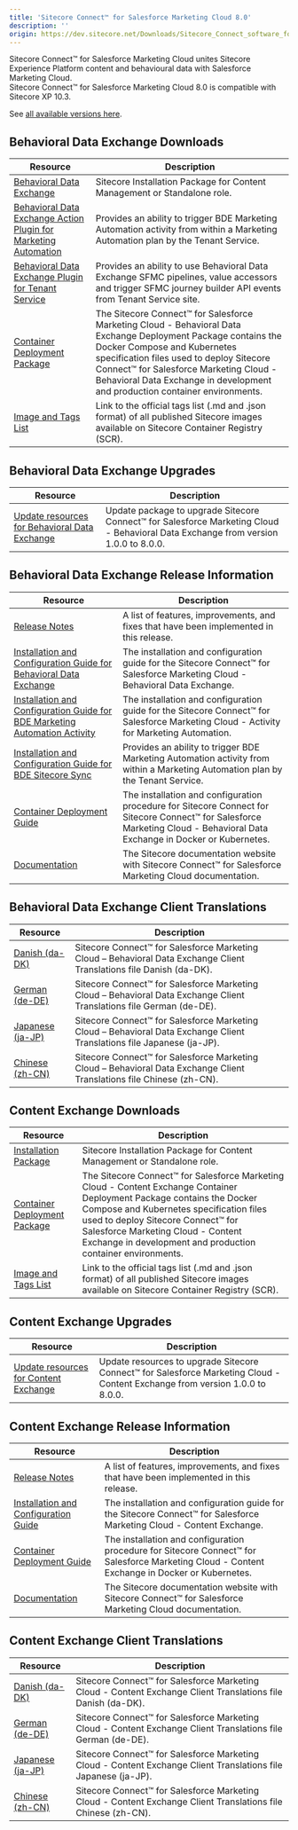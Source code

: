 ```yaml
---
title: 'Sitecore Connect™ for Salesforce Marketing Cloud 8.0'
description: ''
origin: https://dev.sitecore.net/Downloads/Sitecore_Connect_software_for_Salesforce_Marketing_Cloud/1x/Sitecore_Connect_software_for_Salesforce_Marketing_Cloud_80
---
```


Sitecore Connect™ for Salesforce Marketing Cloud unites Sitecore Experience Platform content and behavioural data with Salesforce Marketing Cloud.\
Sitecore Connect™ for Salesforce Marketing Cloud 8.0 is compatible with Sitecore XP 10.3.

See [all available versions here](/downloads/Sitecore_Connect_software_for_Salesforce_Marketing_Cloud).

## Behavioral Data Exchange Downloads

| Resource                                                                                                                                                                                                                                                                                                                                                                                                                          | Description                                                                                                                                                                                                                                                                                                          |
| --------------------------------------------------------------------------------------------------------------------------------------------------------------------------------------------------------------------------------------------------------------------------------------------------------------------------------------------------------------------------------------------------------------------------------- | -------------------------------------------------------------------------------------------------------------------------------------------------------------------------------------------------------------------------------------------------------------------------------------------------------------------- |
| [Behavioral Data Exchange](https://scdp.blob.core.windows.net/downloads/Sitecore%20Connect%20software%20for%20Salesforce%20Marketing%20Cloud/1x/Sitecore%20Connect%20software%20for%20Salesforce%20Marketing%20Cloud%2080/Secure/Sitecore%20Connect%20for%20Salesforce%20Marketing%20Cloud%20-%20Behavioral%20Data%20Exchange%208.0.437%20rev.%2000437.zip)                                                                       | Sitecore Installation Package for Content Management or Standalone role.                                                                                                                                                                                                                                             |
| [Behavioral Data Exchange Action Plugin for Marketing Automation](https://scdp.blob.core.windows.net/downloads/Sitecore%20Connect%20software%20for%20Salesforce%20Marketing%20Cloud/1x/Sitecore%20Connect%20software%20for%20Salesforce%20Marketing%20Cloud%2080/Secure/Sitecore%20Connect%20for%20Salesforce%20Marketing%20Cloud%20-%20Behavioral%20Data%20Exchange%20Marketing%20Automation%208.0.437%20rev.%2000437.scwdp.zip) | Provides an ability to trigger BDE Marketing Automation activity from within a Marketing Automation plan by the Tenant Service.                                                                                                                                                                                      |
| [Behavioral Data Exchange Plugin for Tenant Service](https://scdp.blob.core.windows.net/downloads/Sitecore%20Connect%20software%20for%20Salesforce%20Marketing%20Cloud/1x/Sitecore%20Connect%20software%20for%20Salesforce%20Marketing%20Cloud%2080/Secure/Sitecore%20Connect%20for%20Salesforce%20Marketing%20Cloud%20-%20BDE%20Plugin%20for%20Tenant%20Service%208.0.437%20rev.%2000437.scwdp.zip)                              | Provides an ability to use Behavioral Data Exchange SFMC pipelines, value accessors and trigger SFMC journey builder API events from Tenant Service site.                                                                                                                                                            |
| [Container Deployment Package](https://github.com/Sitecore/container-deployment/releases/tag/sfmcbde%2F8.0.437.00437.189)                                                                                                                                                                                                                                                                                                         | The Sitecore Connect™ for Salesforce Marketing Cloud - Behavioral Data Exchange Deployment Package contains the Docker Compose and Kubernetes specification files used to deploy Sitecore Connect™ for Salesforce Marketing Cloud - Behavioral Data Exchange in development and production container environments. |
| [Image and Tags List](https://github.com/Sitecore/docker-images/tree/master/tags)                                                                                                                                                                                                                                                                                                                                                 | Link to the official tags list (.md and .json format) of all published Sitecore images available on Sitecore Container Registry (SCR).                                                                                                                                                                               |

## Behavioral Data Exchange Upgrades

| Resource                                                                                                                 | Description                                                                                                                         |
| ------------------------------------------------------------------------------------------------------------------------ | ----------------------------------------------------------------------------------------------------------------------------------- |
| [Update resources for Behavioral Data Exchange](/downloads/Resource_files_for_Modules/1x/Resource_files_for_Modules_100) | Update package to upgrade Sitecore Connect™ for Salesforce Marketing Cloud - Behavioral Data Exchange from version 1.0.0 to 8.0.0. |

## Behavioral Data Exchange Release Information

| Resource                                                                                                                                                                                                                                                                                   | Description                                                                                                                                                                 |
| ------------------------------------------------------------------------------------------------------------------------------------------------------------------------------------------------------------------------------------------------------------------------------------------ | --------------------------------------------------------------------------------------------------------------------------------------------------------------------------- |
| [Release Notes](/downloads/Sitecore_Connect_software_for_Salesforce_Marketing_Cloud/1x/Sitecore_Connect_software_for_Salesforce_Marketing_Cloud_80/Release_Notes__BDE)                                                                                                                     | A list of features, improvements, and fixes that have been implemented in this release.                                                                                     |
| [Installation and Configuration Guide for Behavioral Data Exchange](https://doc.sitecore.com/xp/en/developers/salesforce-marketing-cloud/80/sitecore-connect-for-salesforce-marketing-cloud/installing-sfmc-behavioral-data-exchange.html)                                                 | The installation and configuration guide for the Sitecore Connect™ for Salesforce Marketing Cloud - Behavioral Data Exchange.                                              |
| [Installation and Configuration Guide for BDE Marketing Automation Activity](https://doc.sitecore.com/xp/en/developers/salesforce-marketing-cloud/80/sitecore-connect-for-salesforce-marketing-cloud/install-sfmc-behavioral-data-exchange-activity-for-marketing-automation-on-prem.html) | The installation and configuration guide for the Sitecore Connect™ for Salesforce Marketing Cloud - Activity for Marketing Automation.                                     |
| [Installation and Configuration Guide for BDE Sitecore Sync](https://doc.sitecore.com/xp/en/developers/salesforce-marketing-cloud/80/sitecore-connect-for-salesforce-marketing-cloud/walkthrough--installing-sfmc-behavioral-data-exchange-sitecore-sync-on-prem.html)                     | Provides an ability to trigger BDE Marketing Automation activity from within a Marketing Automation plan by the Tenant Service.                                             |
| [Container Deployment Guide](https://doc.sitecore.com/xp/en/developers/salesforce-marketing-cloud/80/sitecore-connect-for-salesforce-marketing-cloud/installing-sfmc-behavioral-data-exchange-on-containers.html)                                                                          | The installation and configuration procedure for Sitecore Connect for Sitecore Connect™ for Salesforce Marketing Cloud - Behavioral Data Exchange in Docker or Kubernetes. |
| [Documentation](https://doc.sitecore.com/developers/salesforce-marketing-cloud/80/sitecore-connect-for-salesforce-marketing-cloud/en/sitecore-connect-for-salesforce-marketing-cloud.html)                                                                                                 | The Sitecore documentation website with Sitecore Connect™ for Salesforce Marketing Cloud documentation.                                                                    |

## Behavioral Data Exchange Client Translations

| Resource                                                                                                                                                                                                                                                                                                                                                        | Description                                                                                                             |
| --------------------------------------------------------------------------------------------------------------------------------------------------------------------------------------------------------------------------------------------------------------------------------------------------------------------------------------------------------------- | ----------------------------------------------------------------------------------------------------------------------- |
| [Danish (da-DK)](<https://scdp.blob.core.windows.net/downloads/Sitecore%20Connect%20software%20for%20Salesforce%20Marketing%20Cloud/1x/Sitecore%20Connect%20software%20for%20Salesforce%20Marketing%20Cloud%2080/Secure/Sitecore%20Connect%20for%20Salesforce%20Marketing%20Cloud%20-%20Behavioral%20Data%20Exchange%208.0.437%20rev.%2000437%20(da-DK).zip>)   | Sitecore Connect™ for Salesforce Marketing Cloud – Behavioral Data Exchange Client Translations file Danish (da-DK).   |
| [German (de-DE)](<https://scdp.blob.core.windows.net/downloads/Sitecore%20Connect%20software%20for%20Salesforce%20Marketing%20Cloud/1x/Sitecore%20Connect%20software%20for%20Salesforce%20Marketing%20Cloud%2080/Secure/Sitecore%20Connect%20for%20Salesforce%20Marketing%20Cloud%20-%20Behavioral%20Data%20Exchange%208.0.437%20rev.%2000437%20(de-DE).zip>)   | Sitecore Connect™ for Salesforce Marketing Cloud – Behavioral Data Exchange Client Translations file German (de-DE).   |
| [Japanese (ja-JP)](<https://scdp.blob.core.windows.net/downloads/Sitecore%20Connect%20software%20for%20Salesforce%20Marketing%20Cloud/1x/Sitecore%20Connect%20software%20for%20Salesforce%20Marketing%20Cloud%2080/Secure/Sitecore%20Connect%20for%20Salesforce%20Marketing%20Cloud%20-%20Behavioral%20Data%20Exchange%208.0.437%20rev.%2000437%20(ja-JP).zip>) | Sitecore Connect™ for Salesforce Marketing Cloud – Behavioral Data Exchange Client Translations file Japanese (ja-JP). |
| [Chinese (zh-CN)](<https://scdp.blob.core.windows.net/downloads/Sitecore%20Connect%20software%20for%20Salesforce%20Marketing%20Cloud/1x/Sitecore%20Connect%20software%20for%20Salesforce%20Marketing%20Cloud%2080/Secure/Sitecore%20Connect%20for%20Salesforce%20Marketing%20Cloud%20-%20Behavioral%20Data%20Exchange%208.0.437%20rev.%2000437%20(zh-CN).zip>)  | Sitecore Connect™ for Salesforce Marketing Cloud – Behavioral Data Exchange Client Translations file Chinese (zh-CN).  |

## Content Exchange Downloads

| Resource                                                                                                                                                                                                                                                                                                                                      | Description                                                                                                                                                                                                                                                                                                    |
| --------------------------------------------------------------------------------------------------------------------------------------------------------------------------------------------------------------------------------------------------------------------------------------------------------------------------------------------- | -------------------------------------------------------------------------------------------------------------------------------------------------------------------------------------------------------------------------------------------------------------------------------------------------------------- |
| [Installation Package](https://scdp.blob.core.windows.net/downloads/Sitecore%20Connect%20software%20for%20Salesforce%20Marketing%20Cloud/1x/Sitecore%20Connect%20software%20for%20Salesforce%20Marketing%20Cloud%2080/Secure/Sitecore%20Connect%20for%20Salesforce%20Marketing%20Cloud%20-%20Content%20Exchange%208.0.220%20rev.%2000220.zip) | Sitecore Installation Package for Content Management or Standalone role.                                                                                                                                                                                                                                       |
| [Container Deployment Package](https://github.com/Sitecore/container-deployment/releases/tag/sfmcce%2F8.0.220.00220.298)                                                                                                                                                                                                                      | The Sitecore Connect™ for Salesforce Marketing Cloud - Content Exchange Container Deployment Package contains the Docker Compose and Kubernetes specification files used to deploy Sitecore Connect™ for Salesforce Marketing Cloud - Content Exchange in development and production container environments. |
| [Image and Tags List](https://github.com/Sitecore/docker-images/tree/master/tags)                                                                                                                                                                                                                                                             | Link to the official tags list (.md and .json format) of all published Sitecore images available on Sitecore Container Registry (SCR).                                                                                                                                                                         |

## Content Exchange Upgrades

| Resource                                                                                                         | Description                                                                                                                   |
| ---------------------------------------------------------------------------------------------------------------- | ----------------------------------------------------------------------------------------------------------------------------- |
| [Update resources for Content Exchange](/downloads/Resource_files_for_Modules/1x/Resource_files_for_Modules_100) | Update resources to upgrade Sitecore Connect™ for Salesforce Marketing Cloud - Content Exchange from version 1.0.0 to 8.0.0. |

## Content Exchange Release Information

| Resource                                                                                                                                                                                                                   | Description                                                                                                                                    |
| -------------------------------------------------------------------------------------------------------------------------------------------------------------------------------------------------------------------------- | ---------------------------------------------------------------------------------------------------------------------------------------------- |
| [Release Notes](/downloads/Sitecore_Connect_software_for_Salesforce_Marketing_Cloud/1x/Sitecore_Connect_software_for_Salesforce_Marketing_Cloud_80/Release_Notes__CE)                                                      | A list of features, improvements, and fixes that have been implemented in this release.                                                        |
| [Installation and Configuration Guide](https://doc.sitecore.com/xp/en/developers/salesforce-marketing-cloud/80/sitecore-connect-for-salesforce-marketing-cloud/walkthrough--installing-sfmc-content-exchange-on-prem.html) | The installation and configuration guide for the Sitecore Connect™ for Salesforce Marketing Cloud - Content Exchange.                         |
| [Container Deployment Guide](https://doc.sitecore.com/xp/en/developers/salesforce-marketing-cloud/80/sitecore-connect-for-salesforce-marketing-cloud/installing-sfmc-content-exchange-on-containers.html)                  | The installation and configuration procedure for Sitecore Connect™ for Salesforce Marketing Cloud - Content Exchange in Docker or Kubernetes. |
| [Documentation](https://doc.sitecore.com/xp/en/developers/salesforce-marketing-cloud/80/sitecore-connect-for-salesforce-marketing-cloud/sfmc-content-exchange-architecture.html)                                           | The Sitecore documentation website with Sitecore Connect™ for Salesforce Marketing Cloud documentation.                                       |

## Content Exchange Client Translations

| Resource                                                                                                                                                                                                                                                                     | Description                                                                                                     |
| ---------------------------------------------------------------------------------------------------------------------------------------------------------------------------------------------------------------------------------------------------------------------------- | --------------------------------------------------------------------------------------------------------------- |
| [Danish (da-DK)](<https://scdp.blob.core.windows.net/downloads/Sitecore%20Connect%20software%20for%20Salesforce%20Marketing%20Cloud/1x/Sitecore%20Connect%20software%20for%20Salesforce%20Marketing%20Cloud%2080/Secure/SFMC%20CE%208.0.220%20rev.%2000220%20(da-DK).zip>)   | Sitecore Connect™ for Salesforce Marketing Cloud - Content Exchange Client Translations file Danish (da-DK).   |
| [German (de-DE)](<https://scdp.blob.core.windows.net/downloads/Sitecore%20Connect%20software%20for%20Salesforce%20Marketing%20Cloud/1x/Sitecore%20Connect%20software%20for%20Salesforce%20Marketing%20Cloud%2080/Secure/SFMC%20CE%208.0.220%20rev.%2000220%20(de-DE).zip>)   | Sitecore Connect™ for Salesforce Marketing Cloud - Content Exchange Client Translations file German (de-DE).   |
| [Japanese (ja-JP)](<https://scdp.blob.core.windows.net/downloads/Sitecore%20Connect%20software%20for%20Salesforce%20Marketing%20Cloud/1x/Sitecore%20Connect%20software%20for%20Salesforce%20Marketing%20Cloud%2080/Secure/SFMC%20CE%208.0.220%20rev.%2000220%20(ja-JP).zip>) | Sitecore Connect™ for Salesforce Marketing Cloud - Content Exchange Client Translations file Japanese (ja-JP). |
| [Chinese (zh-CN)](<https://scdp.blob.core.windows.net/downloads/Sitecore%20Connect%20software%20for%20Salesforce%20Marketing%20Cloud/1x/Sitecore%20Connect%20software%20for%20Salesforce%20Marketing%20Cloud%2080/Secure/SFMC%20CE%208.0.220%20rev.%2000220%20(zh-CN).zip>)  | Sitecore Connect™ for Salesforce Marketing Cloud - Content Exchange Client Translations file Chinese (zh-CN).  |
